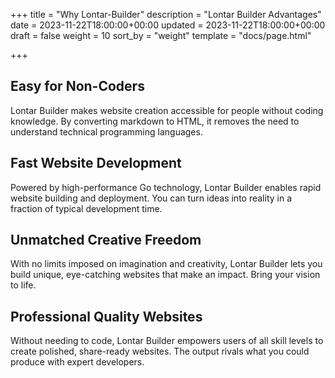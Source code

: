 +++
title = "Why Lontar-Builder"
description = "Lontar Builder Advantages"
date = 2023-11-22T18:00:00+00:00
updated = 2023-11-22T18:00:00+00:00
draft = false
weight = 10
sort_by = "weight"
template = "docs/page.html"

+++

## Easy for Non-Coders
Lontar Builder makes website creation accessible for people without coding knowledge. By converting markdown to HTML, it removes the need to understand technical programming languages.

## Fast Website Development
Powered by high-performance Go technology, Lontar Builder enables rapid website building and deployment. You can turn ideas into reality in a fraction of typical development time.

## Unmatched Creative Freedom
With no limits imposed on imagination and creativity, Lontar Builder lets you build unique, eye-catching websites that make an impact. Bring your vision to life.

## Professional Quality Websites
Without needing to code, Lontar Builder empowers users of all skill levels to create polished, share-ready websites. The output rivals what you could produce with expert developers.
